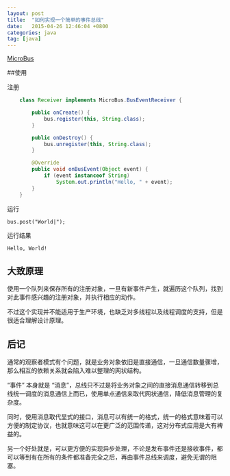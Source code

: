 ```yaml
---
layout: post
title:  "如何实现一个简单的事件总线"
date:   2015-04-26 12:46:04 +0800
categories: java
tag: [java]
---
```


[MicroBus](https://github.com/konmik/MicroBus)

##使用

注册

```java
    class Receiver implements MicroBus.BusEventReceiver {

        public onCreate() {
            bus.register(this, String.class);
        }

        public onDestroy() {
            bus.unregister(this, String.class);
        }

        @Override
        public void onBusEvent(Object event) {
            if (event instanceof String)
                System.out.println("Hello, " + event);
        }
    }
```

运行

    bus.post("World|");

运行结果

    Hello, World!

## 大致原理

使用一个队列来保存所有的注册对象，一旦有新事件产生，就遍历这个队列，找到对此事件感兴趣的注册对象，并执行相应的动作。

不过这个实现并不能适用于生产环境，也缺乏对多线程以及线程调度的支持，但是很适合理解设计原理。

## 后记

通常的观察者模式有个问题，就是业务对象依旧是直接通信，一旦通信数量骤增，那么相互的依赖关系就会陷入难以整理的网状结构。

“事件” 本身就是 “消息”，总线只不过是将业务对象之间的直接消息通信转移到总线统一调度的消息通信上而已，使用单点通信来取代网状通信，降低消息管理的复杂度。

同时，使用消息取代显式的接口，消息可以有统一的格式，统一的格式意味着可以方便的制定协议，也就意味这可以在更广泛的范围传递，这对分布式应用是大有裨益的。

另一个好处就是，可以更方便的实现异步处理，不论是发布事件还是接收事件，都可以等到有在所有的条件都准备完全之后，再由事件总线来调度，避免无谓的阻塞。







